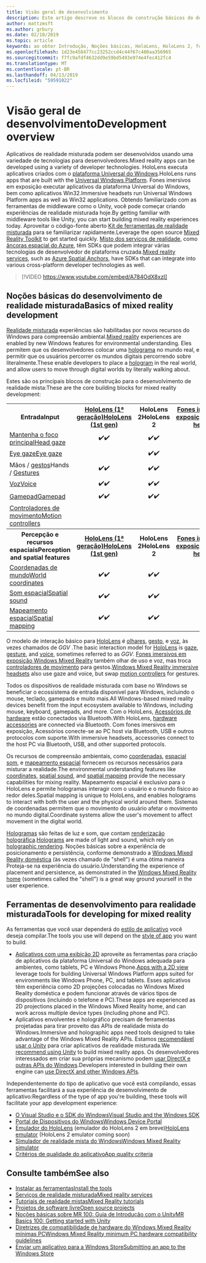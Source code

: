 ```yaml
---
title: Visão geral de desenvolvimento
description: Este artigo descreve os blocos de construção básicos do desenvolvimento de um aplicativo de realidade mista do Windows.
author: mattzmsft
ms.author: grbury
ms.date: 02/10/2019
ms.topic: article
keywords: ao obter Introdução, Noções básicas, HoloLens, HoloLens 2, fone de ouvido imersivo, unity, o visual studio
ms.openlocfilehash: 1d23e458477cc23252ccd4c44f67c400aa356965
ms.sourcegitcommit: f7fc9afdf4632dd9e59bd5493e974e4fec412fc4
ms.translationtype: MT
ms.contentlocale: pt-BR
ms.lasthandoff: 04/13/2019
ms.locfileid: "59591022"
---
```

# <a name="development-overview"></a><span data-ttu-id="d9f6b-104">Visão geral de desenvolvimento</span><span class="sxs-lookup"><span data-stu-id="d9f6b-104">Development overview</span></span>

<span data-ttu-id="d9f6b-105">Aplicativos de realidade misturada podem ser desenvolvidos usando uma variedade de tecnologias para desenvolvedores.</span><span class="sxs-lookup"><span data-stu-id="d9f6b-105">Mixed reality apps can be developed using a variety of developer technologies.</span></span>  <span data-ttu-id="d9f6b-106">HoloLens executa aplicativos criados com o [plataforma Universal do Windows](https://dev.windows.com/getstarted).</span><span class="sxs-lookup"><span data-stu-id="d9f6b-106">HoloLens runs apps that are built with the [Universal Windows Platform](https://dev.windows.com/getstarted).</span></span>  <span data-ttu-id="d9f6b-107">Fones imersivos em exposição executar aplicativos da plataforma Universal do Windows, bem como aplicativos Win32.</span><span class="sxs-lookup"><span data-stu-id="d9f6b-107">Immersive headsets run Universal Windows Platform apps as well as Win32 applications.</span></span>
<span data-ttu-id="d9f6b-108">Obtendo familiarizado com as ferramentas de middleware como o Unity, você pode começar criando experiências de realidade misturada hoje.</span><span class="sxs-lookup"><span data-stu-id="d9f6b-108">By getting familiar with middleware tools like Unity, you can start building mixed reality experiences today.</span></span>  <span data-ttu-id="d9f6b-109">Aproveitar o código-fonte aberto [Kit de ferramentas de realidade misturada](install-the-tools.md) para se familiarizar rapidamente.</span><span class="sxs-lookup"><span data-stu-id="d9f6b-109">Leverage the open source [Mixed Reality Toolkit](install-the-tools.md) to get started quickly.</span></span>
<span data-ttu-id="d9f6b-110"><a href="https://azure.microsoft.com/topic/mixed-reality" target="_blank">Misto dos serviços de realidade</a>, como <a href="https://docs.microsoft.com/azure/spatial-anchors" target="_blank">âncoras espacial do Azure</a>, têm SDKs que podem integrar várias tecnologias de desenvolvedor de plataforma cruzada.</span><span class="sxs-lookup"><span data-stu-id="d9f6b-110"><a href="https://azure.microsoft.com/topic/mixed-reality" target="_blank">Mixed reality services</a>, such as <a href="https://docs.microsoft.com/azure/spatial-anchors" target="_blank">Azure Spatial Anchors</a>, have SDKs that can integrate into various cross-platform developer technologies as well.</span></span>

>[!VIDEO https://www.youtube.com/embed/A784OdX8xzI]

## <a name="basics-of-mixed-reality-development"></a><span data-ttu-id="d9f6b-111">Noções básicas do desenvolvimento de realidade misturada</span><span class="sxs-lookup"><span data-stu-id="d9f6b-111">Basics of mixed reality development</span></span>

<span data-ttu-id="d9f6b-112">[Realidade misturada](mixed-reality.md) experiências são habilitadas por novos recursos do Windows para compreensão ambiental.</span><span class="sxs-lookup"><span data-stu-id="d9f6b-112">[Mixed reality](mixed-reality.md) experiences are enabled by new Windows features for environmental understanding.</span></span> <span data-ttu-id="d9f6b-113">Eles permitem que os desenvolvedores colocar uma [holograma](hologram.md) no mundo real, e permitir que os usuários percorrer os mundos digitais percorrendo sobre literalmente.</span><span class="sxs-lookup"><span data-stu-id="d9f6b-113">These enable developers to place a [hologram](hologram.md) in the real world, and allow users to move through digital worlds by literally walking about.</span></span> 

<span data-ttu-id="d9f6b-114">Estes são os principais blocos de construção para o desenvolvimento de realidade mista:</span><span class="sxs-lookup"><span data-stu-id="d9f6b-114">These are the core building blocks for mixed reality development:</span></span>

<table>
<tr>
<th><span data-ttu-id="d9f6b-115">Entrada</span><span class="sxs-lookup"><span data-stu-id="d9f6b-115">Input</span></span></th><th style="width:150px"> <span data-ttu-id="d9f6b-116"><a href="hololens-hardware-details.md">HoloLens (1ª geração)</a></span><span class="sxs-lookup"><span data-stu-id="d9f6b-116"><a href="hololens-hardware-details.md">HoloLens (1st gen)</a></span></span></th><th style="width:150px"><span data-ttu-id="d9f6b-117">HoloLens 2</span><span class="sxs-lookup"><span data-stu-id="d9f6b-117">HoloLens 2</span></span></th><th style="width:150px"> <span data-ttu-id="d9f6b-118"><a href="immersive-headset-hardware-details.md">Fones imersivos em exposição</a></span><span class="sxs-lookup"><span data-stu-id="d9f6b-118"><a href="immersive-headset-hardware-details.md">Immersive headsets</a></span></span></th>
</tr><tr>
<td> <span data-ttu-id="d9f6b-119"><a href="gaze.md">Mantenha o foco principal</a></span><span class="sxs-lookup"><span data-stu-id="d9f6b-119"><a href="gaze.md">Head gaze</a></span></span></td><td style="text-align: center;"><span data-ttu-id="d9f6b-120">✔️</span><span class="sxs-lookup"><span data-stu-id="d9f6b-120">✔️</span></span></td><td style="text-align: center;"><span data-ttu-id="d9f6b-121">✔️</span><span class="sxs-lookup"><span data-stu-id="d9f6b-121">✔️</span></span></td><td style="text-align: center;"><span data-ttu-id="d9f6b-122">✔️</span><span class="sxs-lookup"><span data-stu-id="d9f6b-122">✔️</span></span></td>
</tr><tr>
<td> <span data-ttu-id="d9f6b-123"><a href="gaze.md">Eye gaze</a></span><span class="sxs-lookup"><span data-stu-id="d9f6b-123"><a href="gaze.md">Eye gaze</a></span></span></td><td></td><td style="text-align: center;"><span data-ttu-id="d9f6b-124">✔️</span><span class="sxs-lookup"><span data-stu-id="d9f6b-124">✔️</span></span></td><td></td>
</tr><tr>
<td> <span data-ttu-id="d9f6b-125">Mãos / <a href="gestures.md">gestos</a></span><span class="sxs-lookup"><span data-stu-id="d9f6b-125">Hands / <a href="gestures.md">Gestures</a></span></span></td><td style="text-align: center;"><span data-ttu-id="d9f6b-126">✔️</span><span class="sxs-lookup"><span data-stu-id="d9f6b-126">✔️</span></span></td><td style="text-align: center;"><span data-ttu-id="d9f6b-127">✔️</span><span class="sxs-lookup"><span data-stu-id="d9f6b-127">✔️</span></span></td><td></td>
</tr><tr>
<td> <span data-ttu-id="d9f6b-128"><a href="voice-input.md">Voz</a></span><span class="sxs-lookup"><span data-stu-id="d9f6b-128"><a href="voice-input.md">Voice</a></span></span></td><td style="text-align: center;"><span data-ttu-id="d9f6b-129">✔️</span><span class="sxs-lookup"><span data-stu-id="d9f6b-129">✔️</span></span></td><td style="text-align: center;"><span data-ttu-id="d9f6b-130">✔️</span><span class="sxs-lookup"><span data-stu-id="d9f6b-130">✔️</span></span></td><td style="text-align: center;"><span data-ttu-id="d9f6b-131">✔️</span><span class="sxs-lookup"><span data-stu-id="d9f6b-131">✔️</span></span></td>
</tr><tr>
<td> <span data-ttu-id="d9f6b-132"><a href="hardware-accessories.md">Gamepad</a></span><span class="sxs-lookup"><span data-stu-id="d9f6b-132"><a href="hardware-accessories.md">Gamepad</a></span></span></td><td style="text-align: center;"><span data-ttu-id="d9f6b-133">✔️</span><span class="sxs-lookup"><span data-stu-id="d9f6b-133">✔️</span></span></td><td style="text-align: center;"><span data-ttu-id="d9f6b-134">✔️</span><span class="sxs-lookup"><span data-stu-id="d9f6b-134">✔️</span></span></td><td style="text-align: center;"><span data-ttu-id="d9f6b-135">✔️</span><span class="sxs-lookup"><span data-stu-id="d9f6b-135">✔️</span></span></td>
</tr><tr>
<td> <span data-ttu-id="d9f6b-136"><a href="motion-controllers.md">Controladores de movimento</a></span><span class="sxs-lookup"><span data-stu-id="d9f6b-136"><a href="motion-controllers.md">Motion controllers</a></span></span></td><td></td><td></td><td style="text-align: center;"><span data-ttu-id="d9f6b-137">✔️</span><span class="sxs-lookup"><span data-stu-id="d9f6b-137">✔️</span></span></td>
</tr><tr>
<th> <span data-ttu-id="d9f6b-138">Percepção e recursos espaciais</span><span class="sxs-lookup"><span data-stu-id="d9f6b-138">Perception and spatial features</span></span></th><th style="width:150px"> <span data-ttu-id="d9f6b-139"><a href="hololens-hardware-details.md">HoloLens (1ª geração)</a></span><span class="sxs-lookup"><span data-stu-id="d9f6b-139"><a href="hololens-hardware-details.md">HoloLens (1st gen)</a></span></span></th><th style="width:150px"><span data-ttu-id="d9f6b-140">HoloLens 2</span><span class="sxs-lookup"><span data-stu-id="d9f6b-140">HoloLens 2</span></span></th><th style="width:150px"> <span data-ttu-id="d9f6b-141"><a href="immersive-headset-hardware-details.md">Fones imersivos em exposição</a></span><span class="sxs-lookup"><span data-stu-id="d9f6b-141"><a href="immersive-headset-hardware-details.md">Immersive headsets</a></span></span></th>
</tr><tr>
<td> <span data-ttu-id="d9f6b-142"><a href="coordinate-systems.md">Coordenadas de mundo</a></span><span class="sxs-lookup"><span data-stu-id="d9f6b-142"><a href="coordinate-systems.md">World coordinates</a></span></span></td><td style="text-align: center;"><span data-ttu-id="d9f6b-143">✔️</span><span class="sxs-lookup"><span data-stu-id="d9f6b-143">✔️</span></span></td><td style="text-align: center;"><span data-ttu-id="d9f6b-144">✔️</span><span class="sxs-lookup"><span data-stu-id="d9f6b-144">✔️</span></span></td><td style="text-align: center;"><span data-ttu-id="d9f6b-145">✔️</span><span class="sxs-lookup"><span data-stu-id="d9f6b-145">✔️</span></span></td>
</tr><tr>
<td> <span data-ttu-id="d9f6b-146"><a href="spatial-sound.md">Som espacial</a></span><span class="sxs-lookup"><span data-stu-id="d9f6b-146"><a href="spatial-sound.md">Spatial sound</a></span></span></td><td style="text-align: center;"><span data-ttu-id="d9f6b-147">✔️</span><span class="sxs-lookup"><span data-stu-id="d9f6b-147">✔️</span></span></td><td style="text-align: center;"><span data-ttu-id="d9f6b-148">✔️</span><span class="sxs-lookup"><span data-stu-id="d9f6b-148">✔️</span></span></td><td style="text-align: center;"><span data-ttu-id="d9f6b-149">✔️</span><span class="sxs-lookup"><span data-stu-id="d9f6b-149">✔️</span></span></td>
</tr><tr>
<td> <span data-ttu-id="d9f6b-150"><a href="spatial-mapping.md">Mapeamento espacial</a></span><span class="sxs-lookup"><span data-stu-id="d9f6b-150"><a href="spatial-mapping.md">Spatial mapping</a></span></span></td><td style="text-align: center;"><span data-ttu-id="d9f6b-151">✔️</span><span class="sxs-lookup"><span data-stu-id="d9f6b-151">✔️</span></span></td><td style="text-align: center;"><span data-ttu-id="d9f6b-152">✔️</span><span class="sxs-lookup"><span data-stu-id="d9f6b-152">✔️</span></span></td><td></td>
</tr>
</table>



<span data-ttu-id="d9f6b-153">O modelo de interação básico para [HoloLens](hololens-hardware-details.md) é [olhares](gaze.md), [gesto](gestures.md), e [voz](voice-input.md), às vezes chamados de *GGV* .</span><span class="sxs-lookup"><span data-stu-id="d9f6b-153">The basic interaction model for [HoloLens](hololens-hardware-details.md) is [gaze](gaze.md), [gesture](gestures.md), and [voice](voice-input.md), sometimes referred to as *GGV*.</span></span> <span data-ttu-id="d9f6b-154">[Fones imersivos em exposição Windows Mixed Reality](immersive-headset-hardware-details.md) também olhar de uso e voz, mas troca [controladores de movimento](motion-controllers.md) para gestos.</span><span class="sxs-lookup"><span data-stu-id="d9f6b-154">[Windows Mixed Reality immersive headsets](immersive-headset-hardware-details.md) also use gaze and voice, but swap [motion controllers](motion-controllers.md) for gestures.</span></span>


<span data-ttu-id="d9f6b-155">Todos os dispositivos de realidade misturada com base no Windows se beneficiar o ecossistema de entrada disponível para Windows, incluindo o mouse, teclado, gamepads e muito mais.</span><span class="sxs-lookup"><span data-stu-id="d9f6b-155">All Windows-based mixed reality devices benefit from the input ecosystem available to Windows, including mouse, keyboard, gamepads, and more.</span></span> <span data-ttu-id="d9f6b-156">Com o HoloLens, [Acessórios de hardware](hardware-accessories.md) estão conectados via Bluetooth.</span><span class="sxs-lookup"><span data-stu-id="d9f6b-156">With HoloLens, [hardware accessories](hardware-accessories.md) are connected via Bluetooth.</span></span> <span data-ttu-id="d9f6b-157">Com fones imersivos em exposição, Acessórios conecte-se ao PC host via Bluetooth, USB e outros protocolos com suporte.</span><span class="sxs-lookup"><span data-stu-id="d9f6b-157">With immersive headsets, accessories connect to the host PC via Bluetooth, USB, and other supported protocols.</span></span>

<span data-ttu-id="d9f6b-158">Os recursos de compreensão ambientais, como [coordenadas](coordinate-systems.md), [espacial som](spatial-sound.md), e [mapeamento espacial](spatial-mapping.md) fornecem os recursos necessários para misturar a realidade.</span><span class="sxs-lookup"><span data-stu-id="d9f6b-158">The environmental understanding features like [coordinates](coordinate-systems.md), [spatial sound](spatial-sound.md), and [spatial mapping](spatial-mapping.md) provide the necessary capabilities for mixing reality.</span></span> <span data-ttu-id="d9f6b-159">Mapeamento espacial é exclusivo para o HoloLens e permite hologramas interagir com o usuário e o mundo físico ao redor deles.</span><span class="sxs-lookup"><span data-stu-id="d9f6b-159">Spatial mapping is unique to HoloLens, and enables holograms to interact with both the user and the physical world around them.</span></span> <span data-ttu-id="d9f6b-160">Sistemas de coordenadas permitem que o movimento do usuário afetar o movimento no mundo digital.</span><span class="sxs-lookup"><span data-stu-id="d9f6b-160">Coordinate systems allow the user's movement to affect movement in the digital world.</span></span>

<span data-ttu-id="d9f6b-161">[Hologramas](hologram.md) são feitas de luz e som, que contam [renderização holográfica](rendering.md).</span><span class="sxs-lookup"><span data-stu-id="d9f6b-161">[Holograms](hologram.md) are made of light and sound, which rely on [holographic rendering](rendering.md).</span></span> <span data-ttu-id="d9f6b-162">Noções básicas sobre a experiência de posicionamento e persistência, conforme demonstrado a [Windows Mixed Reality doméstica](navigating-the-windows-mixed-reality-home.md) (às vezes chamado de "shell") é uma ótima maneira Proteja-se na experiência do usuário.</span><span class="sxs-lookup"><span data-stu-id="d9f6b-162">Understanding the experience of placement and persistence, as demonstrated in the [Windows Mixed Reality home](navigating-the-windows-mixed-reality-home.md) (sometimes called the "shell") is a great way ground yourself in the user experience.</span></span>

## <a name="tools-for-developing-for-mixed-reality"></a><span data-ttu-id="d9f6b-163">Ferramentas de desenvolvimento para realidade misturada</span><span class="sxs-lookup"><span data-stu-id="d9f6b-163">Tools for developing for mixed reality</span></span>

<span data-ttu-id="d9f6b-164">As ferramentas que você usar dependerá do [estilo de aplicativo](app-views.md) você deseja compilar.</span><span class="sxs-lookup"><span data-stu-id="d9f6b-164">The tools you use will depend on the [style of app](app-views.md) you want to build.</span></span>
* <span data-ttu-id="d9f6b-165">[Aplicativos com uma exibição 2D](building-2d-apps.md) aproveite as ferramentas para criação de aplicativos da plataforma Universal do Windows adequada para ambientes, como tablets, PC e Windows Phone.</span><span class="sxs-lookup"><span data-stu-id="d9f6b-165">[Apps with a 2D view](building-2d-apps.md) leverage tools for building Universal Windows Platform apps suited for environments like Windows Phone, PC, and tablets.</span></span> <span data-ttu-id="d9f6b-166">Esses aplicativos têm experiência como 2D projeções colocadas no Windows Mixed Reality doméstica e podem funcionar através de vários tipos de dispositivos (incluindo o telefone e PC).</span><span class="sxs-lookup"><span data-stu-id="d9f6b-166">These apps are experienced as 2D projections placed in the Windows Mixed Reality home, and can work across multiple device types (including phone and PC).</span></span>
* <span data-ttu-id="d9f6b-167">Aplicativos envolventes e holográfico precisam de ferramentas projetadas para tirar proveito das APIs de realidade mista do Windows.</span><span class="sxs-lookup"><span data-stu-id="d9f6b-167">Immersive and holographic apps need tools designed to take advantage of the Windows Mixed Reality APIs.</span></span> <span data-ttu-id="d9f6b-168">Estamos [recomendável usar o Unity](unity-development-overview.md) para criar aplicativos de realidade misturada.</span><span class="sxs-lookup"><span data-stu-id="d9f6b-168">We [recommend using Unity](unity-development-overview.md) to build mixed reality apps.</span></span> <span data-ttu-id="d9f6b-169">Os desenvolvedores interessados em criar sua próprias mecanismo podem [usar DirectX e outras APIs do Windows](directx-development-overview.md).</span><span class="sxs-lookup"><span data-stu-id="d9f6b-169">Developers interested in building their own engine can [use DirectX and other Windows APIs](directx-development-overview.md).</span></span>

<span data-ttu-id="d9f6b-170">Independentemente do tipo de aplicativo que você está compilando, essas ferramentas facilitará a sua experiência de desenvolvimento de aplicativo:</span><span class="sxs-lookup"><span data-stu-id="d9f6b-170">Regardless of the type of app you're building, these tools will facilitate your app development experience:</span></span>
* [<span data-ttu-id="d9f6b-171">O Visual Studio e o SDK do Windows</span><span class="sxs-lookup"><span data-stu-id="d9f6b-171">Visual Studio and the Windows SDK</span></span>](using-visual-studio.md)
* [<span data-ttu-id="d9f6b-172">Portal de Dispositivos do Windows</span><span class="sxs-lookup"><span data-stu-id="d9f6b-172">Windows Device Portal</span></span>](using-the-windows-device-portal.md)
* <span data-ttu-id="d9f6b-173">[Emulador do HoloLens](using-the-hololens-emulator.md) (emulador do HoloLens 2 em breve)</span><span class="sxs-lookup"><span data-stu-id="d9f6b-173">[HoloLens emulator](using-the-hololens-emulator.md) (HoloLens 2 emulator coming soon)</span></span>
* [<span data-ttu-id="d9f6b-174">Simulador de realidade mista do Windows</span><span class="sxs-lookup"><span data-stu-id="d9f6b-174">Windows Mixed Reality simulator</span></span>](using-the-windows-mixed-reality-simulator.md)
* [<span data-ttu-id="d9f6b-175">Critérios de qualidade do aplicativo</span><span class="sxs-lookup"><span data-stu-id="d9f6b-175">App quality criteria</span></span>](app-quality-criteria.md)

## <a name="see-also"></a><span data-ttu-id="d9f6b-176">Consulte também</span><span class="sxs-lookup"><span data-stu-id="d9f6b-176">See also</span></span>
* [<span data-ttu-id="d9f6b-177">Instalar as ferramentas</span><span class="sxs-lookup"><span data-stu-id="d9f6b-177">Install the tools</span></span>](install-the-tools.md)
* <span data-ttu-id="d9f6b-178"><a href="https://azure.microsoft.com/topic/mixed-reality" target="_blank">Serviços de realidade misturada</a></span><span class="sxs-lookup"><span data-stu-id="d9f6b-178"><a href="https://azure.microsoft.com/topic/mixed-reality" target="_blank">Mixed reality services</a></span></span>
* [<span data-ttu-id="d9f6b-179">Tutoriais de realidade mistas</span><span class="sxs-lookup"><span data-stu-id="d9f6b-179">Mixed Reality tutorials</span></span>](academy.md)
* [<span data-ttu-id="d9f6b-180">Projetos de software livre</span><span class="sxs-lookup"><span data-stu-id="d9f6b-180">Open source projects</span></span>](open-source-projects.md)
* [<span data-ttu-id="d9f6b-181">Noções básicas sobre MR 100: Guia de Introdução com o Unity</span><span class="sxs-lookup"><span data-stu-id="d9f6b-181">MR Basics 100: Getting started with Unity</span></span>](holograms-100.md)
* [<span data-ttu-id="d9f6b-182">Diretrizes de compatibilidade de hardware do Windows Mixed Reality mínimas PC</span><span class="sxs-lookup"><span data-stu-id="d9f6b-182">Windows Mixed Reality minimum PC hardware compatibility guidelines</span></span>](https://docs.microsoft.com/windows/mixed-reality/enthusiast-guide/windows-mixed-reality-minimum-pc-hardware-compatibility-guidelines)
* [<span data-ttu-id="d9f6b-183">Enviar um aplicativo para a Windows Store</span><span class="sxs-lookup"><span data-stu-id="d9f6b-183">Submitting an app to the Windows Store</span></span>](submitting-an-app-to-the-microsoft-store.md)
